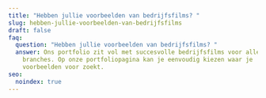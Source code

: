 ```yaml
---
title: "Hebben jullie voorbeelden van bedrijfsfilms? "
slug: hebben-jullie-voorbeelden-van-bedrijfsfilms
draft: false
faq:
  question: "Hebben jullie voorbeelden van bedrijfsfilms? "
  answer: Ons portfolio zit vol met succesvolle bedrijfsfilms voor allerlei
    branches. Op onze portfoliopagina kan je eenvoudig kiezen waar je
    voorbeelden voor zoekt.
seo:
  noindex: true
---
```


